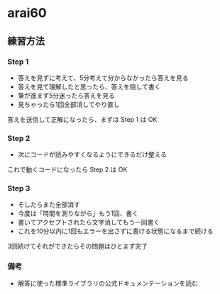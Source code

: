 # arai60

## 練習方法
### Step 1
- 答えを見ずに考えて、5分考えて分からなかったら答えを見る
- 答えを見て理解したと思ったら、答えを隠して書く
- 筆が進まず5分迷ったら答えを見る
- 見ちゃったら1回全部消してやり直し

答えを送信して正解になったら、まずは Step 1 は OK

### Step 2
- 次にコードが読みやすくなるようにできるだけ整える

これで動くコードになったら Step 2 は OK

### Step 3
- そしたらまた全部消す
- 今度は「時間を測りながら」もう1回、書く
- 書いてアクセプトされたら文字消してもう一回書く
- これを10分以内に1回もエラーを出さずに書ける状態になるまで続ける

3回続けてそれができたらその問題はひとまず完了

### 備考
- 解答に使った標準ライブラリの公式ドキュメンテーションを読む
